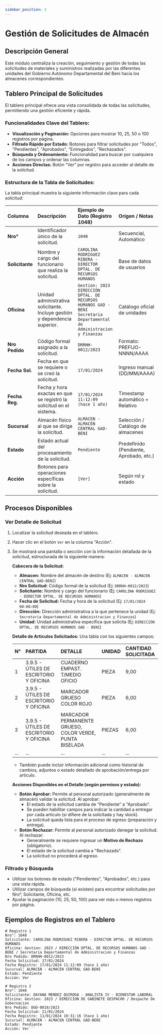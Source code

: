 ```yaml
---
sidebar_position: 3
---
```


# Gestión de Solicitudes de Almacén

## Descripción General

Este módulo centraliza la creación, seguimiento y gestión de todas las solicitudes de materiales y suministros realizadas por las diferentes unidades del Gobierno Autónomo Departamental del Beni hacia los almacenes correspondientes.

## Tablero Principal de Solicitudes

El tablero principal ofrece una vista consolidada de todas las solicitudes, permitiendo una gestión eficiente y rápida.

### Funcionalidades Clave del Tablero:

*   **Visualización y Paginación:** Opciones para mostrar 10, 25, 50 o 100 registros por página.
*   **Filtrado Rápido por Estado:** Botones para filtrar solicitudes por "Todos", "Pendientes", "Aprobados", "Entregados", "Rechazados".
*   **Búsqueda y Ordenamiento:** Funcionalidad para buscar por cualquiera de los campos y ordenar las columnas.
*   **Acciones Directas:** Botón "Ver" por registro para acceder al detalle de la solicitud.

### Estructura de la Tabla de Solicitudes:

La tabla principal muestra la siguiente información clave para cada solicitud:

| Columna         | Descripción                                                                 | Ejemplo de Dato (Registro 1048)                               | Origen / Notas                     |
| :-------------- | :-------------------------------------------------------------------------- | :------------------------------------------------------------ | :--------------------------------- |
| **Nro°**        | Identificador único de la solicitud.                                        | `1048`                                                        | Secuencial, Automático             |
| **Solicitante** | Nombre y cargo del funcionario que realiza la solicitud.                    | `CAROLINA RODRIGUEZ RIBERA - DIRECTOR DPTAL. DE RECURSOS HUMANOS` | Base de datos de usuarios          |
| **Oficina**     | Unidad administrativa solicitante. Incluye gestión y dependencia superior.  | `Gestion: 2023` <br/> `DIRECCIÓN DPTAL. DE RECURSOS HUMANOS GAD - BENI` <br/> `Secretaria Departamental de Administracion y Finanzas` | Catálogo oficial de unidades       |
| **Nro Pedido**  | Código formal asignado a la solicitud.                                      | `DRRHH-0012/2023`                                             | Formato: PREFIJO-NNNN/AAAA         |
| **Fecha Sol.**  | Fecha en que se requiere o se creó la solicitud.                            | `17/01/2024`                                                  | Ingreso manual (DD/MM/AAAA)        |
| **Fecha Reg.**  | Fecha y hora exactas en que se registró la solicitud en el sistema.         | `17/01/2024 11:12:09` <br/> `(hace 1 año)`                    | Timestamp automático + Relativo    |
| **Sucursal**    | Almacén físico al que se dirige la solicitud.                               | `ALMACEN - ALMACEN CENTRAL GAD-BENI`                          | Selección / Catálogo de almacenes |
| **Estado**      | Estado actual del procesamiento de la solicitud.                            | `Pendiente`                                                   | Predefinido (Pendiente, Aprobado, etc.) |
| **Acción**      | Botones para operaciones específicas sobre la solicitud.                    | `[Ver]`                                                       | Según rol y estado                 |

## Procesos Disponibles

### Ver Detalle de Solicitud
1.  Localizar la solicitud deseada en el tablero.
2.  Hacer clic en el botón `Ver` en la columna "Acción".
3.  Se mostrará una pantalla o sección con la información detallada de la solicitud, estructurada de la siguiente manera:

    **Cabecera de la Solicitud:**
    *   **Almacen:** Nombre del almacén de destino (Ej: `ALMACEN - ALMACEN CENTRAL GAD-BENI`)
    *   **Nro Solicitud:** Código formal de la solicitud (Ej: `DRRHH-0012/2023`)
    *   **Solicitante:** Nombre y cargo del funcionario (Ej: `CAROLINA RODRIGUEZ  - DIRECTOR DPTAL. DE RECURSOS HUMANOS`)
    *   **Fecha de Solicitud:** Fecha y hora de la solicitud (Ej: `17/01/2024 00:00:00`)
    *   **Dirección:** Dirección administrativa a la que pertenece la unidad (Ej: `Secretaria Departamental de Administracion y Finanzas`)
    *   **Unidad:** Unidad administrativa específica que solicita (Ej: `DIRECCIÓN DPTAL. DE RECURSOS HUMANOS GAD - BENI`)

    **Detalle de Artículos Solicitados:**
    Una tabla con los siguientes campos:

    | N° | PARTIDA                               | DETALLE                                                     | UNIDAD | CANTIDAD SOLICITADA |
    | :-- | :------------------------------------ | :---------------------------------------------------------- | :----- | :------------------ |
    | 1   | 3.9.5 - ÚTILES DE ESCRITORIO Y OFICINA | CUADERNO EMPAST. T/MEDIO OFICIO                             | PIEZA  | 9,00                |
    | 2   | 3.9.5 - ÚTILES DE ESCRITORIO Y OFICINA | MARCADOR GRUESO COLOR ROJO                                  | PIEZA  | 6,00                |
    | 3   | 3.9.5 - ÚTILES DE ESCRITORIO Y OFICINA | MARCADOR PERMANENTE GRUESO, COLOR VERDE, PUNTA BISELADA     | PIEZAS | 6,00                |
    | ... | ...                                   | ...                                                         | ...    | ...                 |

    *   También puede incluir información adicional como historial de cambios, adjuntos o estado detallado de aprobación/entrega por artículo.

    **Acciones Disponibles en el Detalle (según permisos y estado):**
    *   **Botón Aprobar:** Permite al personal autorizado (generalmente de almacén) validar la solicitud. Al aprobar:
        *   El estado de la solicitud cambia de "Pendiente" a "Aprobado".
        *   Se pueden habilitar campos para indicar la cantidad a entregar por cada artículo (si difiere de la solicitada y hay stock).
        *   La solicitud queda lista para el proceso de egreso (preparación y entrega).
    *   **Botón Rechazar:** Permite al personal autorizado denegar la solicitud. Al rechazar:
        *   Generalmente se requiere ingresar un **Motivo de Rechazo** (obligatorio).
        *   El estado de la solicitud cambia a "Rechazado".
        *   La solicitud no procederá al egreso.

### Filtrado y Búsqueda
*   Utilizar los botones de estado ("Pendientes", "Aprobados", etc.) para una vista rápida.
*   Utilizar campos de búsqueda (si existen) para encontrar solicitudes por Nro°, Solicitante, Oficina, etc.
*   Ajustar la paginación (10, 25, 50, 100) para ver más o menos registros por página.

## Ejemplos de Registros en el Tablero

```plaintext
# Registro 1
Nro°: 1048
Solicitante: CAROLINA RODRIGUEZ RIBERA - DIRECTOR DPTAL. DE RECURSOS HUMANOS
Oficina: Gestion: 2023 / DIRECCIÓN DPTAL. DE RECURSOS HUMANOS GAD - BENI / Secretaria Departamental de Administracion y Finanzas
Nro Pedido: DRRHH-0012/2023
Fecha Solicitud: 17/01/2024
Fecha Registro: 17/01/2024 11:12:09 (hace 1 año)
Sucursal: ALMACEN - ALMACEN CENTRAL GAD-BENI
Estado: Pendiente
Acción: Ver

# Registro 2
Nro°: 1046
Solicitante: DAYANA MENDEZ QUIROGA - ANALISTA IV - BIENESTAR LABORAL
Oficina: Gestion: 2023 / DIRECCION DE GABINETE DESPACHO / Despacho De Gobernacion
Nro Pedido: DGD-0018/2023
Fecha Solicitud: 11/01/2024
Fecha Registro: 11/01/2024 10:31:16 (hace 1 año)
Sucursal: ALMACEN - ALMACEN CENTRAL GAD-BENI
Estado: Pendiente
Acción: Ver```